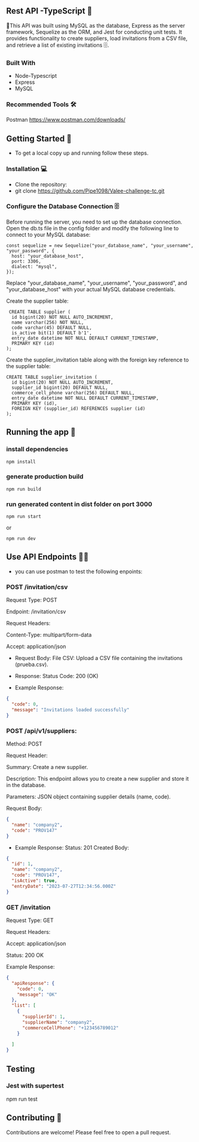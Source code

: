 ## Rest API -TypeScript 👥
🌟This API was built using MySQL as the database, Express as the server framework, Sequelize as the ORM, and Jest for conducting unit tests. It provides functionality to create suppliers, load invitations from a CSV file, and retrieve a list of existing invitations 🗄️.

### Built With
- Node-Typescript
- Express
- MySQL

### Recommended Tools 🛠️
Postman https://www.postman.com/downloads/

## Getting Started 🚀
- To get a local copy up and running follow these steps.
  
### Installation 💻
- Clone the repository:
- git clone https://github.com/Pipe1098/Valee-challenge-tc.git

### Configure the Database Connection 🗄️
Before running the server, you need to set up the database connection. Open the db.ts file in the config folder and modify the following line to connect to your MySQL database:

```
const sequelize = new Sequelize("your_database_name", "your_username", "your_password", {
  host: "your_database_host",
  port: 3306,
  dialect: "mysql",
});
```
Replace "your_database_name", "your_username", "your_password", and "your_database_host" with your actual MySQL database credentials.


Create the supplier table:
```
 CREATE TABLE supplier (
  id bigint(20) NOT NULL AUTO_INCREMENT,
  name varchar(256) NOT NULL,
  code varchar(45) DEFAULT NULL,
  is_active bit(1) DEFAULT b'1',
  entry_date datetime NOT NULL DEFAULT CURRENT_TIMESTAMP,
  PRIMARY KEY (id)
);
```
Create the supplier_invitation table along with the foreign key reference to the supplier table:

```
CREATE TABLE supplier_invitation (
  id bigint(20) NOT NULL AUTO_INCREMENT,
  supplier_id bigint(20) DEFAULT NULL,
  commerce_cell_phone varchar(256) DEFAULT NULL,
  entry_date datetime NOT NULL DEFAULT CURRENT_TIMESTAMP,
  PRIMARY KEY (id),
  FOREIGN KEY (supplier_id) REFERENCES supplier (id)
);
```
## Running the app 🚀

### install dependencies
```
npm install
```
###  generate production build
```
npm run build
```

###  run generated content in dist folder on port 3000
```
npm run start
```
or
```
npm run dev
```
## Use API Endpoints 📝🌐
- you can use postman to test the following enpoints:

### POST /invitation/csv

Request Type: POST

Endpoint: /invitation/csv

Request Headers:

Content-Type: multipart/form-data

Accept: application/json

- Request Body:
File CSV: Upload a CSV file containing the invitations (prueba.csv).

- Response:
Status Code: 200 (OK)
- Example Response:
```json
{
  "code": 0,
  "message": "Invitations loaded successfully"
}
```

### POST /api/v1/suppliers:
Method: POST

Request Header:

Summary: Create a new supplier.

Description: This endpoint allows you to create a new supplier and store it in the database.

Parameters: JSON object containing supplier details (name, code).

Request Body:
```json
{
  "name": "company2",
  "code": "PROV147"
}
```
- Example Response:
Status: 201 Created
Body:

```json
{
  "id": 1,
  "name": "company2",
  "code": "PROV147",
  "isActive": true,
  "entryDate": "2023-07-27T12:34:56.000Z"
}
```
### GET /invitation
Request Type: GET

Request Headers:

Accept: application/json

Status: 200 OK

Example Response:

```json
{
  "apiResponse": {
    "code": 0,
    "message": "OK"
  },
  "list": [
    {
      "supplierId": 1,
      "supplierName": "company2",
      "commerceCellPhone": "+123456789012"
    }
    
  ]
}
```

## Testing

### Jest with supertest
npm run test

## Contributing 🤝
Contributions are welcome! Please feel free to open a pull request.


